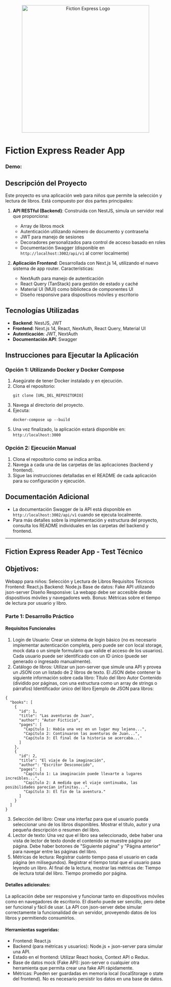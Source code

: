 <p align="center">
  <img width="400" src="https://es.fictionexpress.com/static/images/logo/fiction-express.svg" alt="Fiction Express Logo">
</p>

# Fiction Express Reader App

### Demo:

## Descripción del Proyecto

Este proyecto es una aplicación web para niños que permite la selección y lectura de libros. Está compuesto por dos partes principales:

1. **API RESTful (Backend)**: Construida con NestJS, simula un servidor real que proporciona:
   - Array de libros mock
   - Autenticación utilizando número de documento y contraseña
   - JWT para manejo de sesiones
   - Decoradores personalizados para control de acceso basado en roles
   - Documentación Swagger (disponible en `http://localhost:3002/api/v1` al correr localmente)

2. **Aplicación Frontend**: Desarrollada con Next.js 14, utilizando el nuevo sistema de app router. Características:
   - NextAuth para manejo de autenticación
   - React Query (TanStack) para gestión de estado y caché
   - Material UI (MUI) como biblioteca de componentes UI
   - Diseño responsive para dispositivos móviles y escritorio

## Tecnologías Utilizadas

- **Backend**: NestJS, JWT
- **Frontend**: Next.js 14, React, NextAuth, React Query, Material UI
- **Autenticación**: JWT, NextAuth
- **Documentación API**: Swagger

## Instrucciones para Ejecutar la Aplicación

### Opción 1: Utilizando Docker y Docker Compose

1. Asegúrate de tener Docker instalado y en ejecución.
2. Clona el repositorio:
   ```
   git clone [URL_DEL_REPOSITORIO]
   ```
3. Navega al directorio del proyecto.
4. Ejecuta:
   ```
   docker-compose up --build
   ```
5. Una vez finalizado, la aplicación estará disponible en: `http://localhost:3000`

### Opción 2: Ejecución Manual

1. Clona el repositorio como se indica arriba.
2. Navega a cada una de las carpetas de las aplicaciones (backend y frontend).
3. Sigue las instrucciones detalladas en el README de cada aplicación para su configuración y ejecución.

## Documentación Adicional

- La documentación Swagger de la API está disponible en `http://localhost:3002/api/v1` cuando se ejecuta localmente.
- Para más detalles sobre la implementación y estructura del proyecto, consulta los README individuales en las carpetas del backend y frontend.

---

## Fiction Express Reader App - Test Técnico


## Objetivos:

Webapp para niños: Selección y Lectura de Libros
Requisitos Técnicos
Frontend: React.js
Backend: Node.js
Base de datos: Fake API utilizando json-server
Diseño Responsive: La webapp debe ser accesible desde dispositivos móviles y navegadores web.
Bonus: Métricas sobre el tiempo de lectura por usuario y libro.


### Parte 1: Desarrollo Práctico

#### Requisitos Funcionales

1. Login de Usuario:
Crear un sistema de login básico (no es necesario implementar autenticación completa, pero puede ser con local storage, mock data o un simple formulario que valide el acceso de los usuarios).
Cada usuario puede ser identificado con un ID único (puede ser generado o ingresado manualmente).
2. Catálogo de libros:
Utilizar un json-server que simule una API y provea un JSON con un listado de 2 libros de texto.
El JSON debe contener la siguiente información sobre cada libro:
Título del libro
Autor
Contenido (dividido por páginas, con una estructura como un array de strings o párrafos)
Identificador único del libro
Ejemplo de JSON para libros:

```
{
  "books": [
    {
      "id": 1,
      "title": "Las aventuras de Juan",
      "author": "Autor Ficticio",
      "pages": [
        "Capítulo 1: Había una vez en un lugar muy lejano...",
        "Capítulo 2: Continuaron las aventuras de Juan...",
        "Capítulo 3: El final de la historia se acercaba..."
      ]
    },
    {
      "id": 2,
      "title": "El viaje de la imaginación",
      "author": "Escritor Desconocido",
      "pages": [
        "Capítulo 1: La imaginación puede llevarte a lugares increíbles...",
        "Capítulo 2: A medida que el viaje continuaba, las posibilidades parecían infinitas...",
        "Capítulo 3: El fin de la aventura."
      ]
    }
  ]
}
```

3. Selección del libro:
Crear una interfaz para que el usuario pueda seleccionar uno de los libros disponibles.
Mostrar el título, autor y una pequeña descripción o resumen del libro.
4. Lector de texto:
Una vez que el libro sea seleccionado, debe haber una vista de lector de texto donde el contenido se muestre página por página.
Debe haber botones de "Siguiente página" y "Página anterior" para navegar entre las páginas del libro.
5. Métricas de lectura:
Registrar cuánto tiempo pasa el usuario en cada página (en milisegundos).
Registrar el tiempo total que el usuario pasa leyendo un libro.
Al final de la lectura, mostrar las métricas de:
Tiempo de lectura total del libro.
Tiempo promedio por página.


#### Detalles adicionales:

La aplicación debe ser responsive y funcionar tanto en dispositivos móviles como en navegadores de escritorio.
El diseño puede ser sencillo, pero debe ser funcional y fácil de usar.
La API con json-server debe simular correctamente la funcionalidad de un servidor, proveyendo datos de los libros y permitiendo consumirlos.

#### Herramientas sugeridas:

- Frontend: React.js
- Backend (para métricas y usuarios): Node.js + json-server para simular una API.
- Estado en el frontend: Utilizar React hooks, Context API o Redux.
- Base de datos mock (Fake API): json-server o cualquier otra herramienta que permita crear una fake API rápidamente.
- Métricas: Pueden ser guardadas en memoria local (localStorage o state del frontend). No es necesario persistir los datos en una base de datos.

